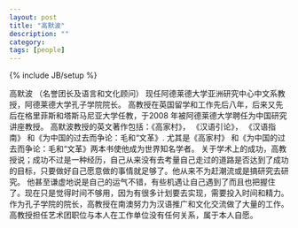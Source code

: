 ```yaml
---
layout: post
title: "高默波"
description: ""
category: 
tags: [people]
---
```

{% include JB/setup %}

高默波 （名誉团长及语言和文化顾问）
现任阿德莱德大学亚洲研究中心中文系教授，阿德莱德大学孔子学院院长。
高教授在英国留学和工作先后八年，后来又先后在格里菲斯和塔斯马尼亚大学任教，于2008 年被阿德莱德大学聘任为中国研究讲座教授。
高默波教授的英文著作包括：《高家村》， 《汉语引论》， 《汉语指南》 和《为中国的过去而争论：毛和“文革》. 尤其是《高家村》 和《为中国的过去而争论：毛和“文革》两本书使他成为世界知名学者。
关于学术上的成功，高教授说；成功不过是一种经历，自己从来没有去考量自己走过的道路是否达到了成功的目标，只要做好自己愿意做的事情就足够了。他从来不为赶潮流或是搞研究去研究。 他甚至谦虚地说是自己的运气不错，有些机遇让自己遇到了而且也把握住了。现在只是觉得时间不够用，因为有很多计划要去实现，需要投入时间和精力。
作为孔子学院的院长，高教授在南澳努力为汉语推广和文化交流做了大量的工作。
高教授担任艺术团职位与本人在工作单位没有任何关系，属于本人自愿。
